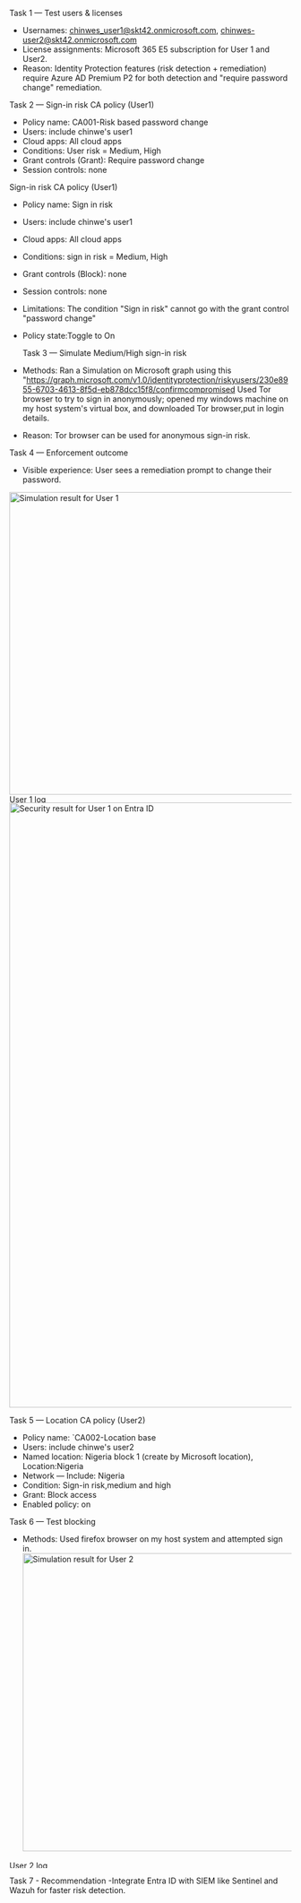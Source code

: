 Task 1 — Test users & licenses
- Usernames: chinwes_user1@skt42.onmicrosoft.com,  chinwes-user2@skt42.onmicrosoft.com
- License assignments: Microsoft 365 E5 subscription for User 1 and  User2.
- Reason:    Identity Protection features (risk detection + remediation) require Azure AD Premium P2 for both detection and "require password change" remediation.


Task 2 — Sign-in risk CA policy (User1)
- Policy name: CA001-Risk based password change
- Users: include chinwe's user1
- Cloud apps: All cloud apps 
- Conditions: User risk = Medium, High
- Grant controls (Grant): Require password change 
- Session controls: none

Sign-in risk CA policy (User1)
- Policy name: Sign in risk
- Users: include chinwe's user1
- Cloud apps: All cloud apps 
- Conditions: sign in risk = Medium, High
- Grant controls (Block): none
- Session controls: none
- Limitations: The condition "Sign in risk" cannot go with the grant control "password change"
- Policy state:Toggle to On


  Task 3 — Simulate Medium/High sign-in risk
- Methods: Ran a Simulation  on Microsoft graph using this "https://graph.microsoft.com/v1.0/identityprotection/riskyusers/230e8955-6703-4613-8f5d-eb878dcc15f8/confirmcompromised
  Used Tor browser to try to sign in anonymously; opened my windows machine on my host system's virtual box, and downloaded Tor browser,put in login details.
- Reason: Tor browser can be used for anonymous sign-in risk.


Task 4 — Enforcement outcome
- Visible experience: User sees a remediation prompt to change their password.
<img width="958" height="540" alt="Simulation result for User 1" src="https://github.com/user-attachments/assets/8b43f0d0-d78b-4a07-8a8f-7857c7873234" />
<img width="850" height="14" alt="User 1 log" src="https://github.com/user-attachments/assets/42c9e73e-6b84-4a6d-bf29-97f92321021f" />
<img width="1920" height="1080" alt="Security result for User 1 on Entra ID" src="https://github.com/user-attachments/assets/1bdfaf01-ac70-4898-82a8-354097c11f5f" />

Task 5 — Location CA policy (User2)
- Policy name: `CA002-Location base
- Users: include chinwe's user2
- Named location: Nigeria block 1 (create by Microsoft location), Location:Nigeria
- Network — Include: Nigeria
- Condition: Sign-in risk,medium and high
- Grant: Block access
- Enabled policy: on


Task 6 — Test blocking
- Methods: Used firefox browser on my host system and attempted sign in.
  <img width="944" height="532" alt="Simulation result for User 2" src="https://github.com/user-attachments/assets/5514fc49-4e01-47a9-8017-2c2f50503016" />
<img width="870" height="13" alt="User 2 log" src="https://github.com/user-attachments/assets/68d1389f-da1a-4cfe-b372-d4607fd70507" />

Task 7 - Recommendation
-Integrate Entra ID with SIEM like Sentinel and Wazuh for faster risk detection.
